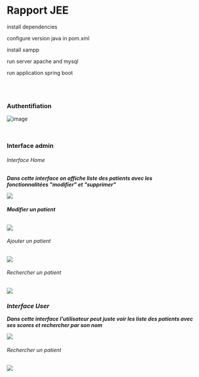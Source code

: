 <h1>Rapport JEE</h1>



<p>install dependencies </p>
<p>configure version java in pom.xml</p>
<p>install xampp</p>
<p>run server apache and mysql</p>
<p>run application spring boot</p>

<br>
<br>

<h3>Authentifiation</h3>

![image](https://user-images.githubusercontent.com/74328672/166101135-e30d3b7c-2dcc-4f67-93e0-f24c7673dc43.png)

<br>
<h3>Interface admin</h3>
<h6>Interface Home</h6>
<p><b><i>Dans cette interface on affiche liste des patients avec les fonctionnalitées "modifier" et "supprimer"<p/><b/><i/>
  <img src ="https://user-images.githubusercontent.com/74328672/166101278-eccf3c94-1c65-4a4d-8740-0683d7a06203.png"/>
<h6>Modifier un patient</h6>
  <img src ="https://user-images.githubusercontent.com/74328672/166101443-050634d1-d056-4dcc-a479-3e9dc0116dc1.png"/>
  
  <h6>Ajouter un patient</h6>
  <img src ="https://user-images.githubusercontent.com/74328672/166101508-df092264-63d6-4b5f-90da-bb20ab877f67.png"/>
  <h6>Rechercher un patient</h6>
  <img src ="https://user-images.githubusercontent.com/74328672/166101565-f135adca-e6c4-4df2-bfe2-69375996ca2f.png"/>
  <h3>Interface User</h3>
  <p>Dans cette interface l'utilisateur peut juste voir les liste des patients avec ses scores et rechercher par son nom</p>
  <img src ="https://user-images.githubusercontent.com/74328672/166101635-2f8c847a-3c92-4f97-b281-b930c6cc44ea.png"/>
<h6>Rechercher un patient</h6>
  <img src ="https://user-images.githubusercontent.com/74328672/166101678-ab45f415-1f7d-41ed-a9f0-315268d4d874.png"/>
  
  




